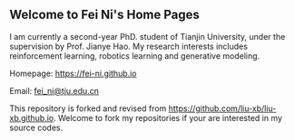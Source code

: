 ## Welcome to Fei Ni's Home Pages

I am currently a second-year PhD. student of Tianjin University, under the supervision by Prof. Jianye Hao. My research interests includes reinforcement learning, robotics learning and generative modeling.

Homepage: https://fei-ni.github.io

Email: fei_ni@tju.edu.cn

This repository is forked and revised from https://github.com/liu-xb/liu-xb.github.io. 
Welcome to fork my repositories if your are interested in my source codes.
